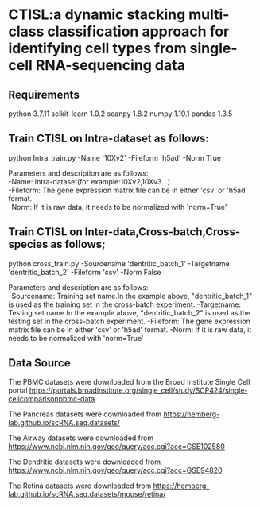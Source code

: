 # CTISL:a dynamic stacking multi-class classification approach for identifying cell types from single-cell RNA-sequencing data
## Requirements
python 3.7.11
scikit-learn 1.0.2
scanpy 1.8.2
numpy 1.19.1
pandas 1.3.5

## Train CTISL on Intra-dataset as follows:
 python Intra_train.py -Name '10Xv2' -Fileform 'h5ad' -Norm True
 
 Parameters and description are as follows:  
 -Name: Intra-dataset(for example:10Xv2,10Xv3...)                             
 -Fileform: The gene expression matrix file can be in either 'csv' or 'h5ad' format.   
 -Norm: If it is raw data, it needs to be normalized with 'norm=True' 

## Train CTISL on Inter-data,Cross-batch,Cross-species as follows;
 python cross_train.py -Sourcename 'dentritic_batch_1' -Targetname 'dentritic_batch_2' -Fileform 'csv' -Norm False
 
 Parameters and description are as follows:    
 -Sourcename: Training set name.In the example above, "dentritic_batch_1" is used as the training set in the cross-batch experiment.
 -Targetname: Testing set name.In the example above, "dentritic_batch_2" is used as the testing set in the cross-batch experiment.
 -Fileform: The gene expression matrix file can be in either 'csv' or 'h5ad' format. 
 -Norm: If it is raw data, it needs to be normalized with 'norm=True'
## Data Source

The PBMC datasets were downloaded from the Broad Institute Single Cell portal https://portals.broadinstitute.org/single_cell/study/SCP424/single-cellcomparisonpbmc-data

The Pancreas datasets were downloaded from https://hemberg-lab.github.io/scRNA.seq.datasets/

The Airway datasets were downloaded from https://www.ncbi.nlm.nih.gov/geo/query/acc.cgi?acc=GSE102580

The Dendritic datasets were downloaded from https://www.ncbi.nlm.nih.gov/geo/query/acc.cgi?acc=GSE94820

The Retina datasets were downloaded from https://hemberg-lab.github.io/scRNA.seq.datasets/mouse/retina/
